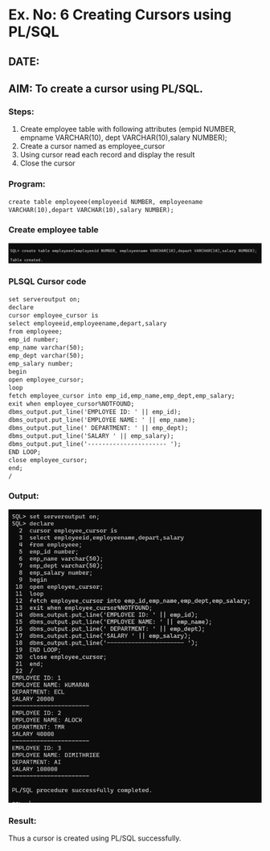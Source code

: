 # Ex. No: 6 Creating Cursors using PL/SQL
## DATE:
## AIM: To create a cursor using PL/SQL.

### Steps:
1. Create employee table with following attributes (empid NUMBER, empname VARCHAR(10), dept VARCHAR(10),salary NUMBER);
2. Create a cursor named as employee_cursor
3. Using cursor read each record and display the result
4. Close the cursor

### Program:
```
create table employeee(employeeid NUMBER, employeename VARCHAR(10),depart VARCHAR(10),salary NUMBER);

```
### Create employee table
![output](./a.png)
### PLSQL Cursor code
```
set serveroutput on;
declare
cursor employee_cursor is
select employeeid,employeename,depart,salary
from employeee;
emp_id number;
emp_name varchar(50);
emp_dept varchar(50);
emp_salary number;
begin
open employee_cursor;
loop
fetch employee_cursor into emp_id,emp_name,emp_dept,emp_salary;
exit when employee_cursor%NOTFOUND;
dbms_output.put_line('EMPLOYEE ID: ' || emp_id);
dbms_output.put_line('EMPLOYEE NAME: ' || emp_name);
dbms_output.put_line(' DEPARTMENT: ' || emp_dept);
dbms_output.put_line('SALARY ' || emp_salary);
dbms_output.put_line('---------------------- ');
END LOOP;
close employee_cursor;
end;
/
```
### Output:
![output](./b.png)
### Result:
Thus a cursor is created using PL/SQL successfully.
